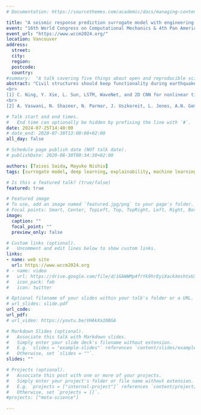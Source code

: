 ```yaml
---
# Documentation: https://sourcethemes.com/academic/docs/managing-content/

title: "A seismic response prediction surrogate model with engineering explainability using attention-embedded CNN"
event: "16th World Congress on Computational Mechanics & 4th Pan American Congress on Computational Mechanics"
event_url: "https://www.wccm2024.org/"
location: Vancouver
address:
  street:
  city:
  region:
  postcode:
  country:
#summary:  "A talk covering five things about open and reproducible science that every early career researcher should know. Practical tools are also covered."
abstract: "Civil structures should keep functionality during earthquake events, necessitating detailed seismic evaluations. However, to account for uncertainties in seismic loading, nonlinear time history analyses must be repeated many times, increasing the computational cost. In many studies, machine learning has been used for surrogate models to replace nonlinear time history analysis, and most of them construct surrogate models that predict only peak values. However, predicting only peak values does not capture characteristics such as frequency and energy. Therefore, some studies [1] use deep learning, often RNN, LSTM, or CNN, to predict nonlinear time history waveforms. However, deep learning has some problems, such as the black-box nature of the prediction process and the lack of attention to frequencies, which are essential from a vibration engineering viewpoint. In this study, a surrogate model is constructed from spectrograms using a CNN that incorporates an attention mechanism [2]. The spectrogram is a time-frequency feature calculated from the time history of seismic waveforms using the short-time Fourier transform. It becomes possible to understand which time-frequency features contributed to the output by using the spectrogram as input and a CNN with an attention mechanism. Specifically, an attention map is predicted from the spectrogram using a CNN, and the attention map is multiplied by the spectrogram as weights. Examining this attention map from a vibration engineering perspective improves the validity of the surrogate model. Furthermore, this study verifies the improvement in accuracy by applying convolution in the time and frequency dimensions, considering vibration engineering modeling principles. For example, features occurring later do not contribute to the response of earlier times. The verification involves constructing a surrogate model for the nonlinear response analysis under seismic loads for a lumped-mass model of a concrete pier with a seismic isolation rubber bearing and a frame model of a curved highway bridge with six-span continuous two-box girders. As results, it is confirmed that the attention map predicted from the CNN has large values around the natural frequencies, which are considered valid from a vibration engineering point of view. Vibration engineering CNN modeling is also confirmed to improve the accuracy of surrogate models.
<br>
[1]	C. Ning, Y. Xie, L. Sun, LSTM, WaveNet, and 2D CNN for nonlinear time history prediction of seismic responses, Eng. Struct. 286 (2023) 116083.
<br>
[2]	A. Vaswani, N. Shazeer, N. Parmar, J. Uszkoreit, L. Jones, A.N. Gomez, L. Kaiser, I. Polosukhin, Attention is all you need, in: proceedings.neurips.cc, 2017."

# Talk start and end times.
#   End time can optionally be hidden by prefixing the line with `#`.
date: 2024-07-25T14:40:00
# date_end: 2020-07-30T13:00:00+02:00
all_day: false

# Schedule page publish date (NOT talk date).
# publishDate: 2020-08-30T00:34:30+02:00

authors: [Taisei Saida, Mayuko Nishio]
tags: [surrogate model, deep learning, explainability, machine learning]

# Is this a featured talk? (true/false)
featured: true

# Featured image
# To use, add an image named `featured.jpg/png` to your page's folder. 
# Focal points: Smart, Center, TopLeft, Top, TopRight, Left, Right, BottomLeft, Bottom, BottomRight.
image:
  caption: ""
  focal_point: ""
  preview_only: false

# Custom links (optional).
#   Uncomment and edit lines below to show custom links.
links:
- name: web site
  url: https://www.wccm2024.org
# - name: video
#   url: https://drive.google.com/file/d/1GAWWMp4frYk9hrEyiXackXeshtxU3lCh/view?usp=share_link
#   icon_pack: fab
#   icon: twitter

# Optional filename of your slides within your talk's folder or a URL.
# url_slides: slide.pdf
url_code:
url_pdf:
# url_video: https://youtu.be/VHAkXa10BGA

# Markdown Slides (optional).
#   Associate this talk with Markdown slides.
#   Simply enter your slide deck's filename without extension.
#   E.g. `slides = "example-slides"` references `content/slides/example-slides.md`.
#   Otherwise, set `slides = ""`.
slides: ""

# Projects (optional).
#   Associate this post with one or more of your projects.
#   Simply enter your project's folder or file name without extension.
#   E.g. `projects = ["internal-project"]` references `content/project/deep-learning/index.md`.
#   Otherwise, set `projects = []`.
#projects: ["meta-science"]

---
```

